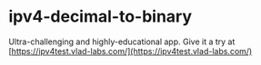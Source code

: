 # ipv4-decimal-to-binary

Ultra-challenging and highly-educational app.
Give it a try at [https://ipv4test.vlad-labs.com/](https://ipv4test.vlad-labs.com/)

